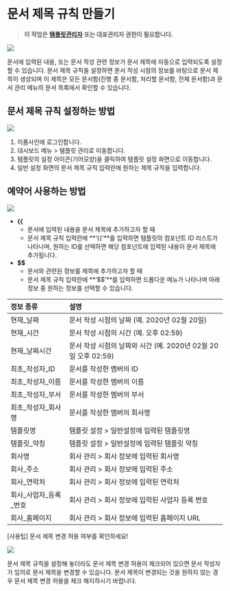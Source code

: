 # 문서 제목 규칙 만들기

> **이 작업은** [**템플릿관리자**](undefined/undefined.md) **또는 대표관리자 권한이 필요합니다.**

![](https://www.eformsign.com/kr/support/wp-content/uploads/sites/5/2020/02/document-list.png)

문서에 입력된 내용, 또는 문서 작성 관련 정보가 문서 제목에 자동으로 입력되도록 설정할 수 있습니다. 문서 제목 규칙을 설정하면 문서 작성 시점의 정보를 바탕으로 문서 제목이 생성되며 이 제목은 모든 문서함\(진행 중 문서함, 처리할 문서함, 전체 문서함\)과 문서 관리 메뉴의 문서 목록에서 확인할 수 있습니다.

## 문서 제목 규칙 설정하는 방법

![](https://www.eformsign.com/kr/support/wp-content/uploads/sites/5/2020/02/doc-title-rule-settings.png)

1. 이폼사인에 로그인합니다.
2. 대시보드 메뉴 &gt; 템플릿 관리로 이동합니다.
3. 템플릿의 설정 아이콘\(기어모양\)을 클릭하여 템플릿 설정 화면으로 이동합니다.
4. 일반 설정 화면의 문서 제목 규칙 입력란에 원하는 제목 규칙을 입력합니다.

## 예약어 사용하는 방법

![](https://www.eformsign.com/kr/support/wp-content/uploads/sites/5/2020/02/sample-of-setting-doc-title-rule.gif)

* **{{**
  * 문서에 입력된 내용을 문서 제목에 추가하고자 할 때
  * 문서 제목 규칙 입력란에 **‘{{‘**를 입력하면 템플릿의 컴포넌트 ID 리스트가 나타나며, 원하는 ID를 선택하면 해당 컴포넌트에 입력된 내용이 문서 제목에 추가됩니다.
* **$$**
  * 문서와 관련된 정보를 제목에 추가하고자 할 때
  * 문서 제목 규칙 입력란에 **‘$$’**를 입력하면 드롭다운 메뉴가 나타나며 아래 정보 중 원하는 정보를 선택할 수 있습니다.

| 정보 종류 | 설명 |
| :--- | :--- |
| 현재\_날짜 | 문서 작성 시점의 날짜 \(예. 2020년 02월 20일\) |
| 현재\_시간 | 문서 작성 시점의 시간 \(예. 오후 02:59\) |
| 현재\_날짜시간 | 문서 작성 시점의 날짜와 시간 \(예. 2020년 02월 20일 오후 02:59\) |
| 최초\_작성자\_ID | 문서를 작성한 멤버의 ID |
| 최초\_작성자\_이름 | 문서를 작성한 멤버의 이름 |
| 최초\_작성자\_부서 | 문서를 작성한 멤버의 부서 |
| 최초\_작성자\_회사명 | 문서를 작성한 멤버의 회사명 |
| 템플릿명 | 템플릿 설정 &gt; 일반설정에 입력된 템플릿명 |
| 템플릿\_약칭 | 템플릿 설정 &gt; 일반설정에 입력된 템플릿 약칭 |
| 회사명 | 회사 관리 &gt; 회사 정보에 입력된 회사명 |
| 회사\_주소 | 회사 관리 &gt; 회사 정보에 입력된 주소 |
| 회사\_연락처 | 회사 관리 &gt; 회사 정보에 입력된 연락처 |
| 회사\_사업자\_등록\_번호 | 회사 관리 &gt; 회사 정보에 입력된 사업자 등록 번호 |
| 회사\_홈페이지 | 회사 관리 &gt; 회사 정보에 입력된 홈페이지 URL |

\[사용팁\] 문서 제목 변경 허용 여부를 확인하세요!

![](https://www.eformsign.com/kr/support/wp-content/uploads/sites/5/2020/02/allowing-doc-title-change.png)

문서 제목 규칙을 설정해 놓더라도 문서 제목 변경 허용이 체크되어 있으면 문서 작성자가 임의로 문서 제목을 변경할 수 있습니다. 문서 제목이 변경되는 것을 원하지 않는 경우 문서 제목 변경 허용을 체크 해지하시기 바랍니다.


